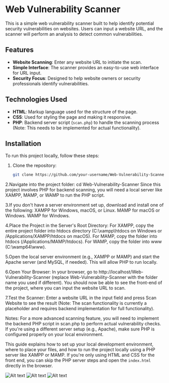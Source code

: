 # Web Vulnerability Scanner

This is a simple web vulnerability scanner built to help identify potential security vulnerabilities on websites. Users can input a website URL, and the scanner will perform an analysis to detect common vulnerabilities.

## Features
- **Website Scanning**: Enter any website URL to initiate the scan.
- **Simple Interface**: The scanner provides an easy-to-use web interface for URL input.
- **Security Focus**: Designed to help website owners or security professionals identify vulnerabilities.


## Technologies Used
- **HTML**: Markup language used for the structure of the page.
- **CSS**: Used for styling the page and making it responsive.
- **PHP**: Backend server script (`scan.php`) to handle the scanning process (Note: This needs to be implemented for actual functionality).

## Installation

To run this project locally, follow these steps:

1. Clone the repository:
   ```bash
   git clone https://github.com/your-username/Web-Vulnerability-Scanner.git

2.Navigate into the project folder:
         cd Web-Vulnerability-Scanner
         Since this project involves PHP for backend scanning, you will need a local server like XAMPP, MAMP, or WAMP to run the PHP script.

3.If you don't have a server environment set up, download and install one of the following:
XAMPP for Windows, macOS, or Linux.
MAMP for macOS or Windows.
WAMP for Windows.

4.Place the Project in the Server's Root Directory:
For XAMPP, copy the entire project folder into htdocs directory (C:\xampp\htdocs on Windows or /Applications/XAMPP/htdocs on macOS).
For MAMP, copy the folder into htdocs (/Applications/MAMP/htdocs).
For WAMP, copy the folder into www (C:\wamp64\www).

5.Open the local server environment (e.g., XAMPP or MAMP) and start the Apache server (and MySQL, if needed). This will allow PHP to run locally.

6.Open Your Browser:
In your browser, go to http://localhost/Web-Vulnerability-Scanner (replace Web-Vulnerability-Scanner with the folder name you used if different).
You should now be able to see the front-end of the project, where you can input the website URL to scan.

7.Test the Scanner:
Enter a website URL in the input field and press Scan Website to see the result (Note: The scan functionality is currently a placeholder and requires backend implementation for full functionality).


Notes:
For a more advanced scanning feature, you will need to implement the backend PHP script in scan.php to perform actual vulnerability checks.
If you're using a different server setup (e.g., Apache), make sure PHP is configured properly on your local environment.

This guide explains how to set up your local development environment, where to place your files, and how to run the project locally using a PHP server like XAMPP or MAMP. If you're only using HTML and CSS for the front end, you can skip the PHP server steps and open the `index.html` directly in the browser.

![Alt text](images/1.png)
![Alt text](images/2.png)
![Alt text](images/3.png)


